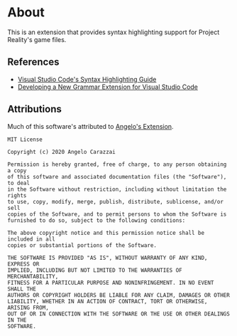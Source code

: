 # About

This is an extension that provides syntax highlighting support for Project Reality's game files.

## References

* [Visual Studio Code's Syntax Highlighting Guide](https://code.visualstudio.com/api/language-extensions/syntax-highlight-guide)
* [Developing a New Grammar Extension for Visual Studio Code](https://code.visualstudio.com/api/language-extensions/syntax-highlight-guide#developing-a-new-grammar-extension)

## Attributions

Much of this software's attributed to [Angelo's Extension](https://github.com/angelocarazzai/vscode-bf1942).

```
MIT License

Copyright (c) 2020 Angelo Carazzai

Permission is hereby granted, free of charge, to any person obtaining a copy
of this software and associated documentation files (the "Software"), to deal
in the Software without restriction, including without limitation the rights
to use, copy, modify, merge, publish, distribute, sublicense, and/or sell
copies of the Software, and to permit persons to whom the Software is
furnished to do so, subject to the following conditions:

The above copyright notice and this permission notice shall be included in all
copies or substantial portions of the Software.

THE SOFTWARE IS PROVIDED "AS IS", WITHOUT WARRANTY OF ANY KIND, EXPRESS OR
IMPLIED, INCLUDING BUT NOT LIMITED TO THE WARRANTIES OF MERCHANTABILITY,
FITNESS FOR A PARTICULAR PURPOSE AND NONINFRINGEMENT. IN NO EVENT SHALL THE
AUTHORS OR COPYRIGHT HOLDERS BE LIABLE FOR ANY CLAIM, DAMAGES OR OTHER
LIABILITY, WHETHER IN AN ACTION OF CONTRACT, TORT OR OTHERWISE, ARISING FROM,
OUT OF OR IN CONNECTION WITH THE SOFTWARE OR THE USE OR OTHER DEALINGS IN THE
SOFTWARE.
```
